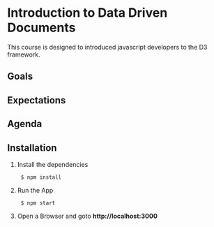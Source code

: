 Introduction to Data Driven Documents
=====================================
This course is designed to introduced javascript developers to the D3 framework.  


Goals
-----


Expectations
------------


Agenda
------


Installation
------------
1. Install the dependencies

        $ npm install
    
2. Run the App

        $ npm start
 
3. Open a Browser and goto __http://localhost:3000__
